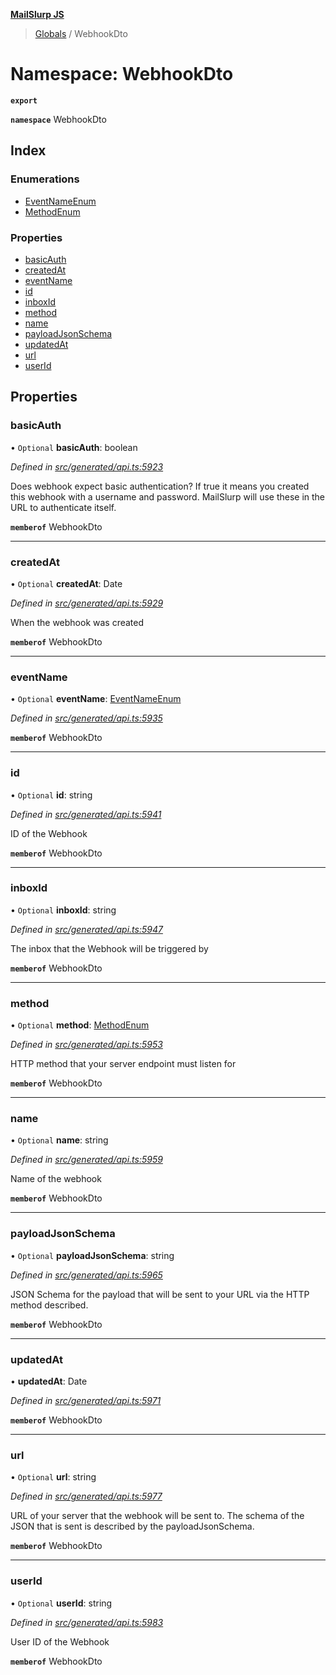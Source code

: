 **[MailSlurp JS](../README.md)**

> [Globals](../README.md) / WebhookDto

# Namespace: WebhookDto

**`export`** 

**`namespace`** WebhookDto

## Index

### Enumerations

* [EventNameEnum](../enums/webhookdto.eventnameenum.md)
* [MethodEnum](../enums/webhookdto.methodenum.md)

### Properties

* [basicAuth](webhookdto.md#basicauth)
* [createdAt](webhookdto.md#createdat)
* [eventName](webhookdto.md#eventname)
* [id](webhookdto.md#id)
* [inboxId](webhookdto.md#inboxid)
* [method](webhookdto.md#method)
* [name](webhookdto.md#name)
* [payloadJsonSchema](webhookdto.md#payloadjsonschema)
* [updatedAt](webhookdto.md#updatedat)
* [url](webhookdto.md#url)
* [userId](webhookdto.md#userid)

## Properties

### basicAuth

• `Optional` **basicAuth**: boolean

*Defined in [src/generated/api.ts:5923](https://github.com/mailslurp/mailslurp-client/blob/3871a9e/src/generated/api.ts#L5923)*

Does webhook expect basic authentication? If true it means you created this webhook with a username and password. MailSlurp will use these in the URL to authenticate itself.

**`memberof`** WebhookDto

___

### createdAt

• `Optional` **createdAt**: Date

*Defined in [src/generated/api.ts:5929](https://github.com/mailslurp/mailslurp-client/blob/3871a9e/src/generated/api.ts#L5929)*

When the webhook was created

**`memberof`** WebhookDto

___

### eventName

• `Optional` **eventName**: [EventNameEnum](../enums/webhookdto.eventnameenum.md)

*Defined in [src/generated/api.ts:5935](https://github.com/mailslurp/mailslurp-client/blob/3871a9e/src/generated/api.ts#L5935)*

**`memberof`** WebhookDto

___

### id

• `Optional` **id**: string

*Defined in [src/generated/api.ts:5941](https://github.com/mailslurp/mailslurp-client/blob/3871a9e/src/generated/api.ts#L5941)*

ID of the Webhook

**`memberof`** WebhookDto

___

### inboxId

• `Optional` **inboxId**: string

*Defined in [src/generated/api.ts:5947](https://github.com/mailslurp/mailslurp-client/blob/3871a9e/src/generated/api.ts#L5947)*

The inbox that the Webhook will be triggered by

**`memberof`** WebhookDto

___

### method

• `Optional` **method**: [MethodEnum](../enums/webhookdto.methodenum.md)

*Defined in [src/generated/api.ts:5953](https://github.com/mailslurp/mailslurp-client/blob/3871a9e/src/generated/api.ts#L5953)*

HTTP method that your server endpoint must listen for

**`memberof`** WebhookDto

___

### name

• `Optional` **name**: string

*Defined in [src/generated/api.ts:5959](https://github.com/mailslurp/mailslurp-client/blob/3871a9e/src/generated/api.ts#L5959)*

Name of the webhook

**`memberof`** WebhookDto

___

### payloadJsonSchema

• `Optional` **payloadJsonSchema**: string

*Defined in [src/generated/api.ts:5965](https://github.com/mailslurp/mailslurp-client/blob/3871a9e/src/generated/api.ts#L5965)*

JSON Schema for the payload that will be sent to your URL via the HTTP method described.

**`memberof`** WebhookDto

___

### updatedAt

•  **updatedAt**: Date

*Defined in [src/generated/api.ts:5971](https://github.com/mailslurp/mailslurp-client/blob/3871a9e/src/generated/api.ts#L5971)*

**`memberof`** WebhookDto

___

### url

• `Optional` **url**: string

*Defined in [src/generated/api.ts:5977](https://github.com/mailslurp/mailslurp-client/blob/3871a9e/src/generated/api.ts#L5977)*

URL of your server that the webhook will be sent to. The schema of the JSON that is sent is described by the payloadJsonSchema.

**`memberof`** WebhookDto

___

### userId

• `Optional` **userId**: string

*Defined in [src/generated/api.ts:5983](https://github.com/mailslurp/mailslurp-client/blob/3871a9e/src/generated/api.ts#L5983)*

User ID of the Webhook

**`memberof`** WebhookDto
